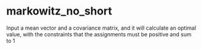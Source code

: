 # markowitz_no_short
Input a mean vector and a covariance matrix, and it will calculate an optimal value, with the constraints that the assignments must be positive and sum to 1
